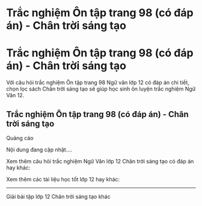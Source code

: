 # Trắc nghiệm Ôn tập trang 98 (có đáp án) - Chân trời sáng tạo

# Trắc nghiệm Ôn tập trang 98 (có đáp án) - Chân trời sáng tạo

Với câu hỏi trắc nghiệm Ôn tập trang 98 Ngữ văn lớp 12 có đáp án chi tiết, chọn lọc sách Chân trời sáng tạo sẽ giúp học sinh ôn luyện trắc nghiệm Ngữ Văn 12.

## Trắc nghiệm Ôn tập trang 98 (có đáp án) - Chân trời sáng tạo

Quảng cáo

Nội dung đang cập nhật....

Xem thêm câu hỏi trắc nghiệm Ngữ Văn lớp 12 Chân trời sáng tạo có đáp án hay khác:

Xem thêm các tài liệu học tốt lớp 12 hay khác:

* * *

Giải bài tập lớp 12 Chân trời sáng tạo khác
